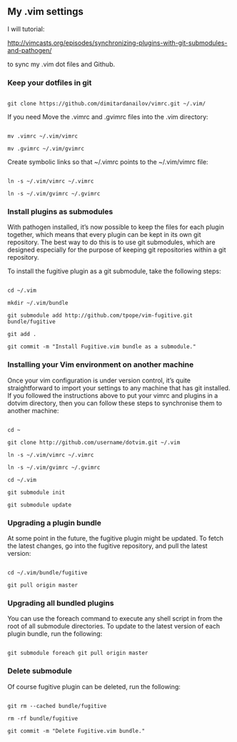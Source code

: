 <h2>My .vim settings</h2>

I will tutorial: 

http://vimcasts.org/episodes/synchronizing-plugins-with-git-submodules-and-pathogen/

to sync my .vim dot files and Github.

<h3>Keep your dotfiles in git</h3>

<code>
git clone https://github.com/dimitardanailov/vimrc.git ~/.vim/
</code>

If you need Move the .vimrc and .gvimrc files into the .vim directory:

<code>
mv .vimrc ~/.vim/vimrc
</code>

<code>
mv .gvimrc ~/.vim/gvimrc
</code>

Create symbolic links so that ~/.vimrc points to the ~/.vim/vimrc file:

<code>
ln -s ~/.vim/vimrc ~/.vimrc
</code>

<code>
ln -s ~/.vim/gvimrc ~/.gvimrc
</code>

<h3>Install plugins as submodules</h3>

With pathogen installed, it’s now possible to keep the files for each plugin together, which means that every plugin can be kept in its own git repository. The best way to do this is to use git submodules, which are designed especially for the purpose of keeping git repositories within a git repository.

To install the fugitive plugin as a git submodule, take the following steps:

<code>
cd ~/.vim
</code>

<code>
mkdir ~/.vim/bundle
</code>

<code>
git submodule add http://github.com/tpope/vim-fugitive.git bundle/fugitive
</code>

<code>
git add .
</code>

<code>
git commit -m "Install Fugitive.vim bundle as a submodule."
</code>

<h3>Installing your Vim environment on another machine</h3>

Once your vim configuration is under version control, it’s quite straightforward to import your settings to any machine that has git installed. If you followed the instructions above to put your vimrc and plugins in a dotvim directory, then you can follow these steps to synchronise them to another machine:

<code>
cd ~
</code>

<code>
git clone http://github.com/username/dotvim.git ~/.vim
</code>

<code>
ln -s ~/.vim/vimrc ~/.vimrc
</code>

<code>
ln -s ~/.vim/gvimrc ~/.gvimrc
</code>

<code>
cd ~/.vim
</code>

<code>
git submodule init
</code>

<code>
git submodule update
</code>

<h3>Upgrading a plugin bundle</h3>

At some point in the future, the fugitive plugin might be updated. To fetch the latest changes, go into the fugitive repository, and pull the latest version:

<code>
cd ~/.vim/bundle/fugitive
</code>

<code>
git pull origin master
</code>

<h3>Upgrading all bundled plugins</h3>

You can use the foreach command to execute any shell script in from the root of all submodule directories. To update to the latest version of each plugin bundle, run the following:

<code>
git submodule foreach git pull origin master
</code>

<h3>Delete submodule</h3>

Of course fugitive plugin can be deleted, run the following:

<code>
git rm --cached bundle/fugitive
</code>

<code>
rm -rf bundle/fugitive
</code>

<code>
git commit -m "Delete Fugitive.vim bundle."
</code>


